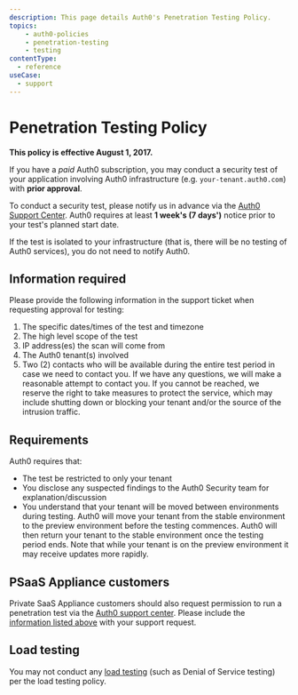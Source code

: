 ```yaml
---
description: This page details Auth0's Penetration Testing Policy.
topics:
    - auth0-policies
    - penetration-testing
    - testing
contentType:
  - reference
useCase:
  - support
---
```

# Penetration Testing Policy

**This policy is effective August 1, 2017.**

If you have a *paid* Auth0 subscription, you may conduct a security test of your application involving Auth0 infrastructure (e.g. `your-tenant.auth0.com`) with **prior approval**.

To conduct a security test, please notify us in advance via the [Auth0 Support Center](${env.DOMAIN_URL_SUPPORT}). Auth0 requires at least **1 week's (7 days')** notice prior to your test's planned start date.

If the test is isolated to your infrastructure (that is, there will be no testing of Auth0 services), you do not need to notify Auth0.

## Information required

Please provide the following information in the support ticket when requesting approval for testing:

1. The specific dates/times of the test and timezone
2. The high level scope of the test
3. IP address(es) the scan will come from
4. The Auth0 tenant(s) involved
5. Two (2) contacts who will be available during the entire test period in case we need to contact you. If we have any questions, we will make a reasonable attempt to contact you. If you cannot be reached, we reserve the right to take measures to protect the service, which may include shutting down or blocking your tenant and/or the source of the intrusion traffic.

## Requirements

Auth0 requires that:

* The test be restricted to only your tenant 
* You disclose any suspected findings to the Auth0 Security team for explanation/discussion
* You understand that your tenant will be moved between environments during testing. Auth0 will move your tenant from the stable environment to the preview environment before the testing commences. Auth0 will then return your tenant to the stable environment once the testing period ends. Note that while your tenant is on the preview environment it may receive updates more rapidly.

## PSaaS Appliance customers

Private SaaS Appliance customers should also request permission to run a penetration test via the [Auth0 support center](${env.DOMAIN_URL_SUPPORT}). Please include the [information listed above](/policies/penetration-testing#information-required) with your support request.

## Load testing

You may not conduct any [load testing](/policies/load-testing) (such as Denial of Service testing) per the load testing policy.
